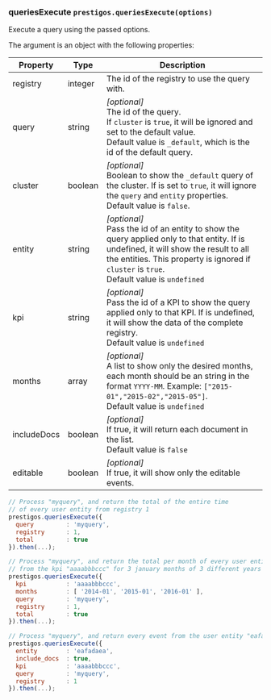 <h3 id="queriesExecute">queriesExecute
  <code>prestigos.queriesExecute(options)</code>
</h3>

Execute a query using the passed options.

The argument is an object with the following properties:

| Property    | Type          | Description |
| ----------- | --------------|------------ |
| registry      | integer       | The id of the registry to use the query with. |
| query         | string        | _[optional]_<br> The id of the query.<br>If `cluster` is `true`, it will be ignored and set to the default value.<br>Default value is `_default`, which is the id of the default query.|
| cluster       | boolean       | _[optional]_<br> Boolean to show the `_default` query of the cluster. If is set to `true`, it will ignore the `query` and `entity` properties.<br>Default value is `false`. |
| entity        | string        | _[optional]_<br> Pass the id of an entity to show the query applied only to that entity. If is undefined, it will show the result to all the entities. This property is ignored if `cluster` is `true`.<br>Default value is `undefined`|
| kpi           | string        | _[optional]_<br> Pass the id of a KPI to show the query applied only to that KPI. If is undefined, it will show the data of the complete registry.<br>Default value is `undefined`|
| months        | array         | _[optional]_<br> A list to show only the desired months, each month should be an string in the format `YYYY-MM`. Example: `["2015-01","2015-02","2015-05"]`.<br>Default value is `undefined`
| includeDocs   | boolean       | _[optional]_<br> If true, it will return each document in the list.<br>Default value is `false`
| editable      | boolean       | _[optional]_<br> If true, it will show only the editable events.

```javascript
// Process "myquery", and return the total of the entire time
// of every user entity from registry 1
prestigos.queriesExecute({
  query         : 'myquery',
  registry      : 1,
  total         : true
}).then(...);

// Process "myquery", and return the total per month of every user entity
// from the kpi "aaaabbbccc" for 3 january months of 3 different years
prestigos.queriesExecute({
  kpi           : 'aaaabbbccc',
  months        : [ '2014-01', '2015-01', '2016-01' ],
  query         : 'myquery',
  registry      : 1,
  total         : true
}).then(...);

// Process "myquery", and return every event from the user entity "eafadaea" from registry 1
prestigos.queriesExecute({
  entity        : 'eafadaea',
  include_docs  : true,
  kpi           : 'aaaabbbccc',
  query         : 'myquery',
  registry      : 1
}).then(...);
```
